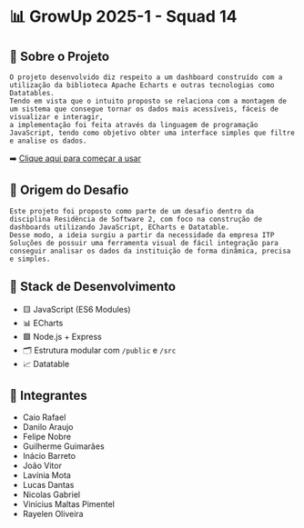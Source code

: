 # 📊 GrowUp 2025-1 - Squad 14

## 🧠 Sobre o Projeto
    O projeto desenvolvido diz respeito a um dashboard construído com a utilização da biblioteca Apache Echarts e outras tecnologias como Datatables.
    Tendo em vista que o intuito proposto se relaciona com a montagem de um sistema que consegue tornar os dados mais acessíveis, fáceis de visualizar e interagir,
    a implementação foi feita através da linguagem de programação JavaScript, tendo como objetivo obter uma interface simples que filtre e analise os dados.
➡️ [Clique aqui para começar a usar](./docs/GETSTARTED.md)

## 📌 Origem do Desafio
    Este projeto foi proposto como parte de um desafio dentro da disciplina Residência de Software 2, com foco na construção de dashboards utilizando JavaScript, ECharts e Datatable.
    Desse modo, a ideia surgiu a partir da necessidade da empresa ITP Soluções de possuir uma ferramenta visual de fácil integração para conseguir analisar os dados da instituição de forma dinâmica, precisa e simples.

## 🧰 Stack de Desenvolvimento
- 🟨 JavaScript (ES6 Modules)
- 📊 ECharts
- 🟩 Node.js + Express
- 🗂 Estrutura modular com `/public` e `/src`
- 📈 Datatable

## 👥 Integrantes
- Caio Rafael
- Danilo Araujo
- Felipe Nobre
- Guilherme Guimarães
- Inácio Barreto
- João Vitor 
- Lavínia Mota
- Lucas Dantas
- Nicolas Gabriel
- Vinícius Maltas Pimentel
- Rayelen Oliveira